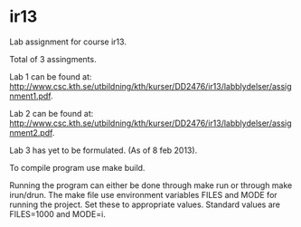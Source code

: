 ir13
====

Lab assignment for course ir13.

Total of 3 assingments.

Lab 1 can be found at: http://www.csc.kth.se/utbildning/kth/kurser/DD2476/ir13/labblydelser/assignment1.pdf.

Lab 2 can be found at: http://www.csc.kth.se/utbildning/kth/kurser/DD2476/ir13/labblydelser/assignment2.pdf.

Lab 3 has yet to be formulated. (As of 8 feb 2013).

To compile program use make build.

Running the program can either be done through make run or through make irun/drun.
The make file use environment variables FILES and MODE for running the project. Set these to appropriate values.
Standard values are FILES=1000 and MODE=i.

